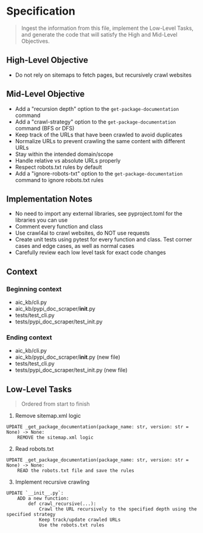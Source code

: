 # Specification
> Ingest the information from this file, implement the Low-Level Tasks, and generate the code that will satisfy the High and Mid-Level Objectives.

## High-Level Objective

- Do not rely on sitemaps to fetch pages, but recursively crawl websites

## Mid-Level Objective

- Add a "recursion depth" option to the `get-package-documentation` command
- Add a "crawl-strategy" option to the `get-package-documentation` command (BFS or DFS)
- Keep track of the URLs that have been crawled to avoid duplicates
- Normalize URLs to prevent crawling the same content with different URLs
- Stay within the intended domain/scope
- Handle relative vs absolute URLs properly 
- Respect robots.txt rules by default
- Add a "ignore-robots-txt" option to the `get-package-documentation` command to ignore robots.txt rules

## Implementation Notes
- No need to import any external libraries, see pyproject.toml for the libraries you can use
- Comment every function and class
- Use crawl4ai to crawl websites, do NOT use requests
- Create unit tests using pytest for every function and class. Test corner cases and edge cases, as well as normal cases
- Carefully review each low level task for exact code changes

## Context

### Beginning context
- aic_kb/cli.py
- aic_kb/pypi_doc_scraper/__init__.py
- tests/test_cli.py
- tests/pypi_doc_scraper/test_init.py

### Ending context  
- aic_kb/cli.py
- aic_kb/pypi_doc_scraper/__init__.py (new file)
- tests/test_cli.py
- tests/pypi_doc_scraper/test_init.py (new file)

## Low-Level Tasks
> Ordered from start to finish

1. Remove sitemap.xml logic
```aider
UPDATE _get_package_documentation(package_name: str, version: str = None) -> None:
    REMOVE the sitemap.xml logic
```

2. Read robots.txt
```aider
UPDATE _get_package_documentation(package_name: str, version: str = None) -> None:
    READ the robots.txt file and save the rules
```

3. Implement recursive crawling
```aider
UPDATE `__init__.py`:
    ADD a new function:
        def crawl_recursive(...):
            Crawl the URL recursively to the specified depth using the specified strategy
            Keep track/update crawled URLs
            Use the robots.txt rules
```


